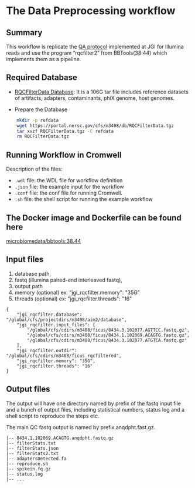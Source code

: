 # The Data Preprocessing workflow

## Summary

This workflow is replicate the [QA protocol](https://jgi.doe.gov/data-and-tools/bbtools/bb-tools-user-guide/data-preprocessing/) implemented at JGI for Illumina reads and use the program “rqcfilter2” from BBTools(38:44) which implements them as a pipeline. 

## Required Database

* [RQCFilterData Database](https://portal.nersc.gov/cfs/m3408/db/RQCFilterData.tgz): It is a 106G tar file includes reference datasets of artifacts, adapters, contaminants, phiX genome, host genomes.  

* Prepare the Database

```bash
	mkdir -p refdata
	wget https://portal.nersc.gov/cfs/m3408/db/RQCFilterData.tgz
	tar xvzf RQCFilterData.tgz -C refdata
	rm RQCFilterData.tgz
```

## Running Workflow in Cromwell

Description of the files:
 - `.wdl` file: the WDL file for workflow definition
 - `.json` file: the example input for the workflow
 - `.conf` file: the conf file for running Cromwell.
 - `.sh` file: the shell script for running the example workflow

## The Docker image and Dockerfile can be found here

[microbiomedata/bbtools:38.44](https://hub.docker.com/r/microbiomedata/bbtools)

## Input files

1. database path, 
2. fastq (illumina paired-end interleaved fastq), 
3. output path
4. memory (optional) ex: "jgi_rqcfilter.memory": "35G"
5. threads (optional) ex: "jgi_rqcfilter.threads": "16"

```
{
    "jgi_rqcfilter.database": "/global/cfs/projectdirs/m3408/aim2/database", 
    "jgi_rqcfilter.input_files": [
        "/global/cfs/cdirs/m3408/ficus/8434.3.102077.AGTTCC.fastq.gz", 
        "/global/cfs/cdirs/m3408/ficus/8434.1.102069.ACAGTG.fastq.gz", 
        "/global/cfs/cdirs/m3408/ficus/8434.3.102077.ATGTCA.fastq.gz"
    ], 
    "jgi_rqcfilter.outdir": "/global/cfs/cdirs/m3408/ficus_rqcfiltered",
    "jgi_rqcfilter.memory": "35G",
    "jgi_rqcfilter.threads": "16"
}
```

## Output files

The output will have one directory named by prefix of the fastq input file and a bunch of output files, including statistical numbers, status log and a shell script to reproduce the steps etc. 

The main QC fastq output is named by prefix.anqdpht.fast.gz. 

```
|-- 8434.1.102069.ACAGTG.anqdpht.fastq.gz
|-- filterStats.txt
|-- filterStats.json
|-- filterStats2.txt
|-- adaptersDetected.fa
|-- reproduce.sh
|-- spikein.fq.gz
|-- status.log
|-- ...
```
